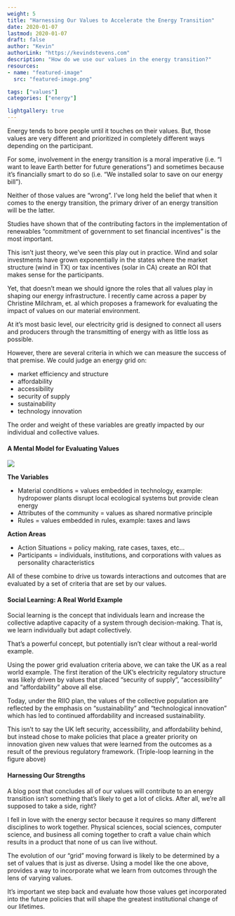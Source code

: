 ```yaml
---
weight: 5
title: "Harnessing Our Values to Accelerate the Energy Transition"
date: 2020-01-07
lastmod: 2020-01-07
draft: false
author: "Kevin"
authorLink: "https://kevindstevens.com"
description: "How do we use our values in the energy transition?"
resources:
- name: "featured-image"
  src: "featured-image.png"

tags: ["values"]
categories: ["energy"]

lightgallery: true
---
```

Energy tends to bore people until it touches on their values. But, those values are very different and prioritized in completely different ways depending on the participant.


For some, involvement in the energy transition is a moral imperative (i.e. “I want to leave Earth better for future generations”) and sometimes because it’s financially smart to do so (i.e. “We installed solar to save on our energy bill”).  

<!--more-->

Neither of those values are “wrong”. I’ve long held the belief that when it comes to the energy transition, the primary driver of an energy transition will be the latter.  



Studies have shown that of the contributing factors in the implementation of renewables “commitment of government to set financial incentives” is the most important.



This isn’t just theory, we’ve seen this play out in practice.  Wind and solar investments have grown exponentially in the states where the market structure (wind in TX) or tax incentives (solar in CA) create an ROI that makes sense for the participants.



Yet, that doesn’t mean we should ignore the roles that all values play in shaping our energy infrastructure.  I recently came across a paper by Christine Milchram, et. al which proposes a framework for evaluating the impact of values on our material environment.



At it’s most basic level, our electricity grid is designed to connect all users and producers through the transmitting of energy with as little loss as possible.



However, there are several criteria in which we can measure the success of that premise.  We could judge an energy grid on:



- market efficiency and structure
- affordability
- accessibility
- security of supply
- sustainability
- technology innovation


The order and weight of these variables are greatly impacted by our individual and collective values.



#### A Mental Model for Evaluating Values


![](/images/iadframework.png)

**The Variables**

- Material conditions = values embedded in technology, example: hydropower plants disrupt local ecological systems but provide clean energy
- Attributes of the community = values as shared normative principle
- Rules = values embedded in rules, example: taxes and laws


**Action Areas**

- Action Situations = policy making, rate cases, taxes, etc...
- Participants = individuals, institutions, and corporations with values as personality characteristics


All of these combine to drive us towards interactions and outcomes that are evaluated by a set of criteria that are set by our values.

#### Social Learning: A Real World Example


Social learning is the concept that individuals learn and increase the collective adaptive capacity of a system through decision-making.  That is, we learn individually but adapt collectively.



That’s a powerful concept, but potentially isn’t clear without a real-world example.



Using the power grid evaluation criteria above, we can take the UK as a real world example.  The first iteration of the UK’s electricity regulatory structure was likely driven by values that placed “security of supply”, “accessibility” and “affordability” above all else.



Today, under the RIIO plan, the values of the collective population are reflected by the emphasis on “sustainability” and “technological innovation” which has led to continued affordability and increased sustainability.



This isn’t to say the UK left security, accessibility, and affordability behind, but instead chose to make policies that place a greater priority on innovation given new values that were learned from the outcomes as a result of the previous regulatory framework. (Triple-loop learning in the figure above)



#### Harnessing Our Strengths



A blog post that concludes all of our values will contribute to an energy transition isn’t something that’s likely to get a lot of clicks.  After all, we’re all supposed to take a side, right?



I fell in love with the energy sector because it requires so many different disciplines to work together.  Physical sciences, social sciences, computer science, and business all coming together to craft a value chain which results in a product that none of us can live without.



The evolution of our “grid” moving forward is likely to be determined by a set of values that is just as diverse. Using a model like the one above, provides a way to incorporate what we learn from outcomes through the lens of varying values.



It’s important we step back and evaluate how those values get incorporated into the future policies that will shape the greatest institutional change of our lifetimes.